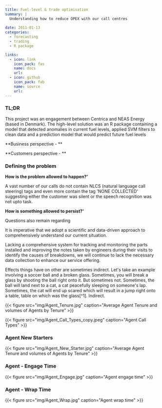 ```yaml
---
title: Fuel-level & trade optimisation
summary: |
  Understanding how to reduce OPEX with our call centres
  
date: 2011-01-13
categories:
  - forecasting
  - trading
  - R package

links:
  - icon: link
    icon_pack: fas
    name: docs
    url: 
  - icon: github
    icon_pack: fab
    name: source
    url: 
---
```


### TL;DR

This project was an engagement between Centrica and NEAS Energy (based in Denmark). The high-level solution was an R package containing a model that detected anomalies in current fuel levels, applied SVM filters to clean data and a prediction model that would predict future fuel levels  


**Business perspective - **



**Customers perspective - **


### Defining the problem



**How is the problem allowed to happen?'**

A vast number of our calls do not contain NLCS (natural language call steering) tags and even more contain the tag 'NONE COLLECTED' suggesting either the customer was silent or the speech recognition was not upto task.


**How is something allowed to persist?'**

Questions also remain regarding 

It is imperative that we adopt a scientific and data-driven approach to comprehensively understand our current situation.

Lacking a comprehensive system for tracking and monitoring the parts installed and improving the notes taken by engineers during their visits to identify the causes of breakdowns, we will continue to lack the necessary data collection to enhance our service offering. 





Effects things have on other are sometimes indirect. Let's take an example
involving a soccer ball and a broken glass. Sometimes, you will break a glass by
shooting the ball right onto it. But sometimes not. Sometimes, the ball will
land next to a cat, a cat peacefully sleeping on someone's lap. Sometimes, the 
cat will end up scared which will result in a jump right onto a table, table 
on which was the glass[^1]. Indirect.




{{< figure src="img/Agent_Tenure.jpg" caption="Average Agent Tenure and volumes of Agents by Tenure" >}}



{{< figure src="img/Agent_Call_Types_copy.jpeg" caption="Agent Call Types" >}}

### Agent New Starters



{{< figure src="img/Agent_New_Starter.jpg" caption="Average Agent Tenure and volumes of Agents by Tenure" >}}



### Agent - Engage Time




{{< figure src="img/Agent_Engage.jpg" caption="Agent engage time" >}}



### Agent - Wrap Time




{{< figure src="img/Agent_Wrap.jpg" caption="Agent wrap time" >}}



